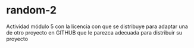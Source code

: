 # random-2
Actividad módulo 5
con la licencia con que se distribuye 
para adaptar una de otro proyecto en GITHUB que le parezca adecuada para distribuir su proyecto
